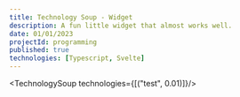 ```yaml
---
title: Technology Soup - Widget
description: A fun little widget that almost works well.
date: 01/01/2023
projectId: programming
published: true
technologies: [Typescript, Svelte]
---
```



<script>
    import TechnologySoup from "../lib/components/creative/TechnologySoup.svelte";
</script>

<TechnologySoup technologies={[("test", 0.01)]}/>
